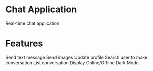 # Chat Application
Real-time chat application

# Features
Send text message
Send images
Update profile
Search user to make conversation
List conversation
Display Online/Offline
Dark Mode 
